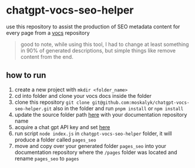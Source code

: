 # chatgpt-vocs-seo-helper
use this repository to assist the production of SEO metadata content for every page from a [vocs](https://vocs.dev/) repository

> good to note, while using this tool, I had to change at least something in 90% of generated descriptions, but simple things like remove content from the end.

## how to run
1. create a new project with `mkdir <folder_name>`
2. cd into folder and clone your vocs docs inside the folder 
3. clone this repository `git clone git@github.com:moskalyk/chatgpt-vocs-seo-helper.git` also in the folder and run `pnpm install` or `npm install`
4. update the source folder path [here](https://github.com/moskalyk/chatgpt-vocs-seo-helper/blob/master/index.js#L7) with your documentation repository name
5. acquire a chat gpt API key and set [here](https://github.com/moskalyk/chatgpt-vocs-seo-helper/blob/master/index.js#L6)
6. run script `node index.js` in `chatgpt-vocs-seo-helper` folder, it will produce a folder called `pages_seo`
7. move and copy over your generated folder `pages_seo` into your documentation repository where the `/pages` folder was located and rename `pages_seo` to `pages`